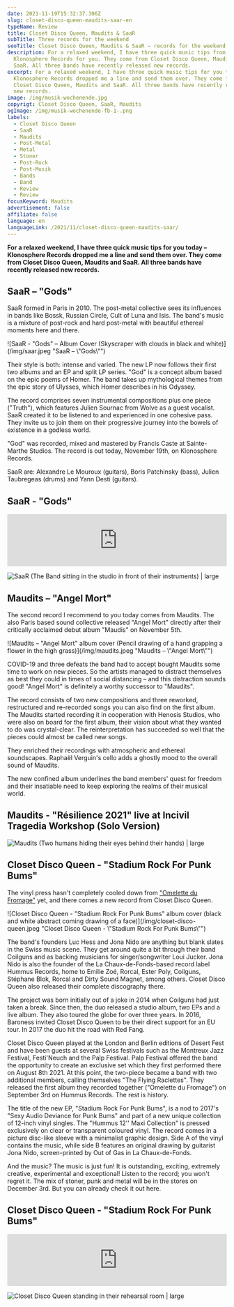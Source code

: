 ```yaml
---
date: 2021-11-19T15:32:37.306Z
slug: closet-disco-queen-maudits-saar-en
typeName: Review
title: Closet Disco Queen, Maudits & SaaR
subTitle: Three records for the weekend
seoTitle: Closet Disco Queen, Maudits & SaaR – records for the weekend
description: For a relaxed weekend, I have three quick music tips from
  Klonosphere Records for you. They come from Closet Disco Queen, Maudits and
  SaaR. All three bands have recently released new records.
excerpt: For a relaxed weekend, I have three quick music tips for you today –
  Klonosphere Records dropped me a line and send them over. They come from
  Closet Disco Queen, Maudits and SaaR. All three bands have recently released
  new records.
image: /img/musik-wochenende.jpg
copyrigt: Closet Disco Queen, SaaR, Maudits
ogImage: /img/musik-wochenende-fb-1-.png
labels:
  - Closet Disco Queen
  - SaaR
  - Maudits
  - Post-Metal
  - Metal
  - Stoner
  - Post-Rock
  - Post-Musik
  - Bands
  - Band
  - Review
  - Review
focusKeyword: Maudits
advertisement: false
affiliate: false
language: en
languageLink: /2021/11/closet-disco-queen-maudits-saar/
---
```

**For a relaxed weekend, I have three quick music tips for you today – Klonosphere Records dropped me a line and send them over. They come from Closet Disco Queen, Maudits and SaaR. All three bands have recently released new records.**

## SaaR – "Gods"

SaaR formed in Paris in 2010. The post-metal collective sees its influences in bands like Bossk, Russian Circle, Cult of Luna and Isis. The band's music is a mixture of post-rock and hard post-metal with beautiful ethereal moments here and there.

![SaaR - "Gods" – Album Cover (Skyscraper with clouds in black and white)](/img/saar.jpeg "SaaR – \\"Gods\\"")

Their style is both: intense and varied. The new LP now follows their first two albums and an EP and split LP series. "God"  is a concept album based on the epic poems of Homer. The band takes up mythological themes from the epic story of Ulysses, which Homer describes in his Odyssey.

The record comprises seven instrumental compositions plus one piece ("Truth"), which features Julien Sournac from Wolve as a guest vocalist. SaaR created it to be listened to and experienced in one cohesive pass. They invite us to join them on their progressive journey into the bowels of existence in a godless world.

"God" was recorded, mixed and mastered by Francis Caste at Sainte-Marthe Studios. The record is out today, November 19th, on Klonosphere Records.

SaaR are: Alexandre Le Mouroux (guitars), Boris Patchinsky (bass), Julien Taubregeas (drums) and Yann Desti (guitars).

## SaaR - "Gods"

<iframe style="border: 0; width: 100%; height: 120px;" src="https://bandcamp.com/EmbeddedPlayer/album=1943744856/size=large/bgcol=ffffff/linkcol=0687f5/tracklist=false/artwork=small/transparent=true/" seamless><a href="https://saar.bandcamp.com/album/gods-2">GODS by SaaR</a></iframe>

![SaaR (The Band sitting in the studio in front of their instruments) | large](/img/saar.jpg "SaaR")

## Maudits – "Angel Mort"

The second record I recommend to you today comes from Maudits. The also Paris based sound collective released "Angel Mort" directly after their critically acclaimed debut album "Maudis" on November 5th.

![Maudits – "Angel Mort" album cover (Pencil drawing of a hand grapping a flower in the high grass)](/img/maudits.jpeg "Maudits – \\"Angel Mort\\"")

COVID-19 and three defeats the band had to accept bought Maudits some time to work on new pieces. So the artists managed to distract themselves as best they could in times of social distancing – and this distraction sounds good! "Angel Mort" is definitely a worthy successor to "Maudits".

The record consists of two new compositions and three reworked, restructured and re-recorded songs you can also find on the first album. The Maudits started recording it in cooperation with Henosis Studios, who were also on board for the first album, their vision about what they wanted to do was crystal-clear. The reinterpretation has succeeded so well that the pieces could almost be called new songs.

They enriched their recordings with atmospheric and ethereal soundscapes. Raphaël Verguin's cello adds a ghostly mood to the overall sound of Maudits.

The new confined album underlines the band members' quest for freedom and their insatiable need to keep exploring the realms of their musical world.

## Maudits - "Résilience 2021" live at Incivil Tragedia Workshop (Solo Version)

<YouTube id="0T4ojBcJqVU" />

![Maudits (Two humans hiding their eyes behind their hands) | large](/img/maudits.jpg "Maudits")

## Closet Disco Queen - "Stadium Rock For Punk Bums"

The vinyl press hasn't completely cooled down from ["Omelette du Fromage"](/2021/08/closet-disco-queen-the-flying-raclettes-omelette-du-fromage/) yet, and there comes a new record from Closet Disco Queen.

![Closet Disco Queen - "Stadium Rock For Punk Bums" album cover (black and white abstract coming drawing of a face)](/img/closet-disco-queen.jpeg "Closet Disco Queen - \\"Stadium Rock For Punk Bums\\"")

The band's founders Luc Hess and Jona Nido are anything but blank slates in the Swiss music scene. They get around quite a bit through their band Coilguns and as backing musicians for singer/songwriter Loui Jucker. Jona Nido is also the founder of the La Chaux-de-Fonds-based record label Hummus Records, home to Emilie Zoé, Rorcal, Ester Poly, Coilguns, Stéphane Blok, Rorcal and Dirty Sound Magnet, among others. Closet Disco Queen also released their complete discography there.

The project was born initially out of a joke in 2014 when Coilguns had just taken a break. Since then, the duo released a studio album, two EPs and a live album. They also toured the globe for over three years. In 2016, Baroness invited Closet Disco Queen to be their direct support for an EU tour.  In 2017 the duo hit the road with Red Fang.

Closet Disco Queen played at the London and Berlin editions of Desert Fest and have been guests at several Swiss festivals such as the Montreux Jazz Festival, Festi'Neuch and the Palp Festival. Palp Festival offered the band the opportunity to create an exclusive set which they first performed there on August 8th 2021. At this point, the two-piece became a band with two additional members, calling themselves "The Flying Raclettes". They released the first album they recorded together ("Omelette du Fromage") on September 3rd on Hummus Records. The rest is history.

The title of the new EP, "Stadium Rock For Punk Bums", is a nod to 2017's "Sexy Audio Deviance for Punk Bums" and part of a new unique collection of 12-inch vinyl singles. The "Hummus 12'' Maxi Collection" is pressed exclusively on clear or transparent coloured vinyl. The record comes in a picture disc-like sleeve with a minimalist graphic design. Side A of the vinyl contains the music, while side B features an original drawing by guitarist Jona Nido, screen-printed by Out of Gas in La Chaux-de-Fonds.

And the music? The music is just fun! It is outstanding, exciting, extremely creative, experimental and exceptional! Listen to the record; you won't regret it. The mix of stoner, punk and metal will be in the stores on December 3rd. But you can already check it out here.

## Closet Disco Queen - "Stadium Rock For Punk Bums"

<iframe style="border: 0; width: 100%; height: 120px;" src="https://bandcamp.com/EmbeddedPlayer/album=158460481/size=large/bgcol=ffffff/linkcol=5c9b72/tracklist=false/artwork=small/transparent=true/" seamless><a href="https://closetdiscoqueen.bandcamp.com/album/stadium-rock-for-punk-bums">Stadium Rock for Punk Bums by Closet Disco Queen</a></iframe>

![Closet Disco Queen standing in their rehearsal room | large](/img/closet-disco.jpg "Closet Disco Queenx")